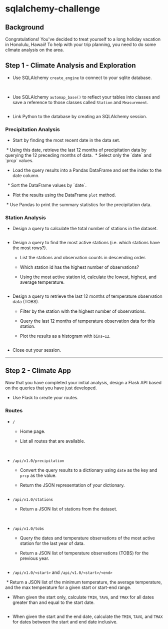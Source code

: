 # sqlalchemy-challenge
## Background
Congratulations! You've decided to treat yourself to a long holiday vacation in Honolulu, Hawaii! To help with your trip planning, you need to do some climate analysis on the area.

## Step 1 - Climate Analysis and Exploration

* Use SQLAlchemy `create_engine` to connect to your sqlite database.
<img scr="Images/1_create_engine.png">
<img scr="Images/2_inspector.png">

* Use SQLAlchemy `automap_base()` to reflect your tables into classes and save a reference to those classes called `Station` and `Measurement`.
<img scr="Images/3_automap_base.png">

* Link Python to the database by creating an SQLAlchemy session.

### Precipitation Analysis
* Start by finding the most recent date in the data set.
<img scr="Images/4_most_recent.png">
* Using this date, retrieve the last 12 months of precipitation data by querying the 12 preceding months of data.
<img scr="Images/5_twelve_months.png">
* Select only the `date` and `prcp` values.

* Load the query results into a Pandas DataFrame and set the index to the date column.
<img scr="Images/6_precipitation_chart.png">
<img scr="Images/7_prcp_fig.png">
* Sort the DataFrame values by `date`.

* Plot the results using the DataFrame `plot` method.
<img scr="Images/Precipitation.png">
* Use Pandas to print the summary statistics for the precipitation data.

### Station Analysis

* Design a query to calculate the total number of stations in the dataset.
<img scr="Images/8_exploratory_station_analysis.png">

* Design a query to find the most active stations (i.e. which stations have the most rows?).

  * List the stations and observation counts in descending order.

  * Which station id has the highest number of observations?

  * Using the most active station id, calculate the lowest, highest, and average temperature.
<img scr="Images/9_most_active.png">
  

* Design a query to retrieve the last 12 months of temperature observation data (TOBS).

  * Filter by the station with the highest number of observations.

  * Query the last 12 months of temperature observation data for this station.

  * Plot the results as a histogram with `bins=12`.
<img scr="Images/10_temp_hist.png">

* Close out your session.


- - -

## Step 2 - Climate App

Now that you have completed your initial analysis, design a Flask API based on the queries that you have just developed.

* Use Flask to create your routes.
### Routes

* `/`

  * Home page.

  * List all routes that are available.
<img scr="Images/11_flask_app_part_1.png">
<img scr="Images/14_app_homepage.png">

* `/api/v1.0/precipitation`

  * Convert the query results to a dictionary using `date` as the key and `prcp` as the value.

  * Return the JSON representation of your dictionary.
<img scr="Images/15_app_precipitation.png">

* `/api/v1.0/stations`

  * Return a JSON list of stations from the dataset.
<img scr="Images/12_flask_app_part_2.png">
<img scr="Images/16_app_stations.png">

* `/api/v1.0/tobs`
  * Query the dates and temperature observations of the most active station for the last year of data.

  * Return a JSON list of temperature observations (TOBS) for the previous year.
<img scr="Images/17_app_tob.png">

* `/api/v1.0/<start>` and `/api/v1.0/<start>/<end>`
<img scr="Images/13_flask_app_part_3.png">
  * Return a JSON list of the minimum temperature, the average temperature, and the max temperature for a given start or start-end range.

  * When given the start only, calculate `TMIN`, `TAVG`, and `TMAX` for all dates greater than and equal to the start date.
<img scr="Images/18_app_start.png">

  * When given the start and the end date, calculate the `TMIN`, `TAVG`, and `TMAX` for dates between the start and end date inclusive.

<img scr="Images/19_app_start_end.png">